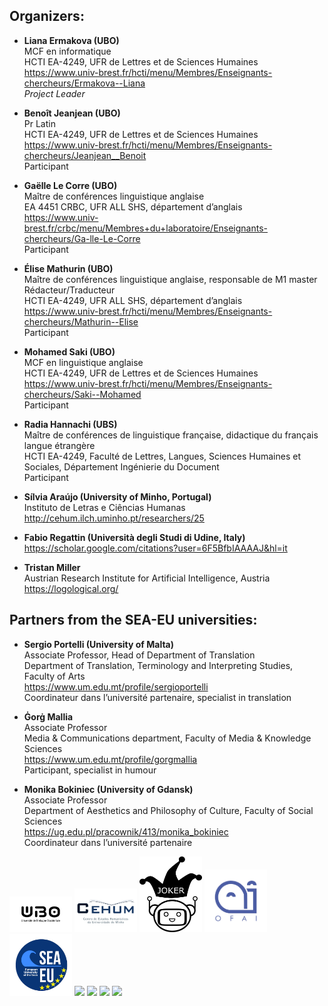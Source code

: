 ## Organizers:
* **Liana Ermakova (UBO)**
<br>MCF en informatique
<br>HCTI EA-4249, UFR de Lettres et de Sciences Humaines
<br> https://www.univ-brest.fr/hcti/menu/Membres/Enseignants-chercheurs/Ermakova--Liana
<br>*Project Leader*

* **Benoît Jeanjean (UBO)**
<br>Pr Latin
<br>HCTI EA-4249, UFR de Lettres et de Sciences Humaines
<br>https://www.univ-brest.fr/hcti/menu/Membres/Enseignants-chercheurs/Jeanjean__Benoit
<br>Participant

* **Gaëlle Le Corre (UBO)**
<br>Maître de conférences linguistique anglaise
<br>EA 4451 CRBC, UFR ALL SHS, département d’anglais
<br>https://www.univ-brest.fr/crbc/menu/Membres+du+laboratoire/Enseignants-chercheurs/Ga-lle-Le-Corre
<br>Participant

* **Élise Mathurin (UBO)**
<br>Maître de conférences linguistique anglaise, responsable de M1 master Rédacteur/Traducteur
<br>HCTI EA-4249, UFR ALL SHS, département d’anglais
<br>https://www.univ-brest.fr/hcti/menu/Membres/Enseignants-chercheurs/Mathurin--Elise
<br>Participant

* **Mohamed Saki (UBO)**
<br>MCF en linguistique anglaise
<br>HCTI EA-4249, UFR de Lettres et de Sciences Humaines
<br>https://www.univ-brest.fr/hcti/menu/Membres/Enseignants-chercheurs/Saki--Mohamed
<br>Participant

* **Radia Hannachi (UBS)**
<br>Maître de conférences de linguistique française, didactique du français langue étrangère
<br>HCTI EA-4249, Faculté de Lettres, Langues, Sciences Humaines et Sociales, Département Ingénierie du Document
<br>Participant

* **Sílvia Araújo (University of Minho, Portugal)**
<br>Instituto de Letras e Ciências Humanas
<br>http://cehum.ilch.uminho.pt/researchers/25

* **Fabio Regattin (Università degli Studi di Udine, Italy)**
<br>https://scholar.google.com/citations?user=6F5BfbIAAAAJ&hl=it

* **Tristan Miller**
<br>Austrian Research Institute for Artificial Intelligence, Austria
<br>https://logological.org/

## Partners from the SEA-EU universities:

* **Sergio Portelli (University of Malta)**
<br>Associate Professor, Head of Department of Translation
<br>Department of Translation, Terminology and Interpreting Studies, Faculty of Arts
<br>https://www.um.edu.mt/profile/sergioportelli
<br>Coordinateur dans l’université partenaire, specialist in translation

* **Ġorġ Mallia**
<br>Associate Professor
<br>Media & Communications department, Faculty of Media & Knowledge Sciences
<br>https://www.um.edu.mt/profile/gorgmallia
<br>Participant, specialist in humour

* **Monika Bokiniec (University of Gdansk)**
<br>Associate Professor
<br>Department of Aesthetics and Philosophy of Culture, Faculty of Social Sciences
<br>https://ug.edu.pl/pracownik/413/monika_bokiniec
<br>Coordinateur dans l’université partenaire

<img src="UBO.png" width="100">
<img src="CEHUM.png" width="100">
<img src="Joker.png" width="100">
<img src="OFAI.png" width="100">
<img src="SEA-EU.png" width="100">
<img src="UBS.png" width="100">
<img src="University of Gdansk.png" width="100">
<img src="Università - Malta.png" width="100">
<img src="Università - UDINE.png" width="100">

